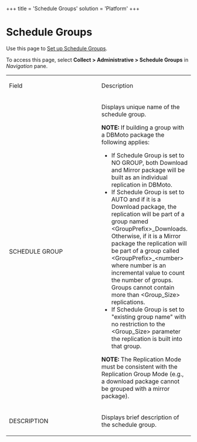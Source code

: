 +++
title = 'Schedule Groups'
solution = 'Platform'
+++

# Schedule Groups

<div class="use">

Use this page to [Set up Schedule
Groups](../Config/Set_Up_Schedule_Groups).

</div>

To access this page, select <span style="font-weight: bold;">Collect \>
Administrative \> Schedule Groups</span> in
<span style="font-style: italic;">Navigation</span> pane.

<table>
<colgroup>
<col style="width: 50%" />
<col style="width: 50%" />
</colgroup>
<tbody>
<tr class="odd">
<td><p>Field</p></td>
<td><p>Description</p></td>
</tr>
<tr class="even">
<td><p>SCHEDULE GROUP</p></td>
<td><p>Displays unique name of the schedule group.</p>
<p><strong>NOTE:</strong> If building a group with a DBMoto package the following applies: </p>
<ul>
<li>If Schedule Group is set to NO GROUP, both Download and Mirror package will be built as an individual replication in DBMoto. </li>
<li>If Schedule Group is set to AUTO and if it is a Download package, the replication will be part of a group named &lt;GroupPrefix&gt;_Downloads. Otherwise, if it is a Mirror package the replication will be part of a group called &lt;GroupPrefix&gt;_&lt;number&gt; where number is an incremental value to count the number of groups. Groups cannot contain more than &lt;Group_Size&gt; replications. </li>
<li>If Schedule Group is set to &quot;existing group name&quot; with no restriction to the &lt;Group_Size&gt; parameter the replication is built into that group.</li>
</ul>
<p><strong>NOTE:</strong> The Replication Mode must be consistent with the Replication Group Mode (e.g., a download package cannot be grouped with a mirror package). </p></td>
</tr>
<tr class="odd">
<td><p>DESCRIPTION</p></td>
<td><p>Displays brief description of the schedule group.</p></td>
</tr>
</tbody>
</table>
